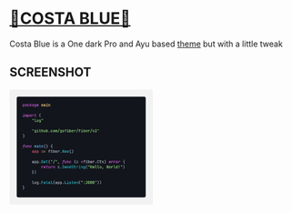 # [🌊COSTA BLUE🌊](https://marketplace.visualstudio.com/items?itemName=MaximoTorteroloAmbrosini.costa-blue)

Costa Blue is a One dark Pro and Ayu based [theme](https://marketplace.visualstudio.com/search?target=VSCode&category=Themes&sortBy=Installs) but with a little tweak

## SCREENSHOT

<img src="img/Golang.png" width="50%" display="block" margin-left="auto" margin-right="auto">
